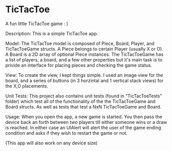 # TicTacToe
A fun little TicTacToe game : )

Description:
This is a simple TicTacToe app.

Model:
The TicTacToe model is composed of Piece, Board, Player, and TicTacToeGame
structs. A Piece belongs to certain Player (usually X or O). A Board is a 2D
array of optional Piece instances. The TicTacToeGame has a list of players, a
board, and a few other properties but it's main task is to privide an interface
for placing pieces and checking the game status.

View:
To create the view, I kept things simple. I used an image view for the board,
and a series of buttons (in 3 horzintal and 1 vertical stack views) for the
X,O placements.

Unit Tests:
This project also contains unit tests (found in "TicTacToeTests" folder) which
test all of the functionality of the the TicTacToeGame and Board structs. As well
as tests that test a NxN TicTacToeGame and Board.

Usage:
When you open the app, a new game is started. You then pass the device back an
forth between two players till either someone wins or a draw is reached. In
either case an UIAlert will alert the user of the game ending condition and
asks if they wish to restart the game or not.

(This app will also work on any device size)

